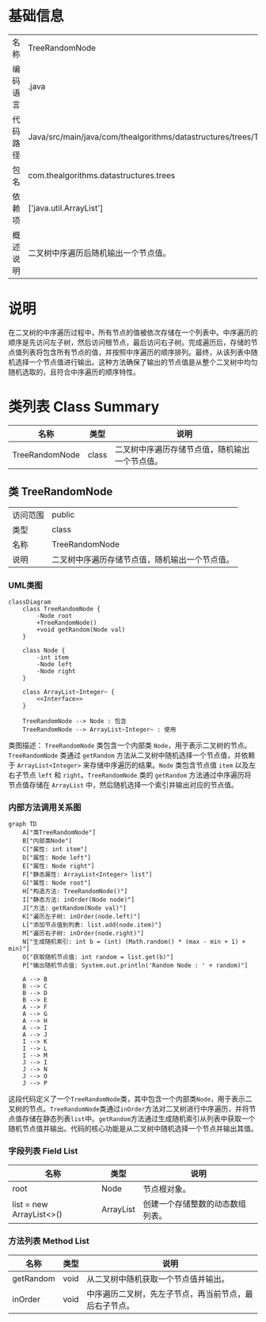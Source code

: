 # 基础信息

|      |      |
|------|------|
| 名称 | TreeRandomNode |
| 编码语言 | .java |
| 代码路径 | Java/src/main/java/com/thealgorithms/datastructures/trees/TreeRandomNode.java |
| 包名 | com.thealgorithms.datastructures.trees |
| 依赖项 | ['java.util.ArrayList'] |
| 概述说明 | 二叉树中序遍历后随机输出一个节点值。 |

# 说明

在二叉树的中序遍历过程中，所有节点的值被依次存储在一个列表中。中序遍历的顺序是先访问左子树，然后访问根节点，最后访问右子树。完成遍历后，存储的节点值列表将包含所有节点的值，并按照中序遍历的顺序排列。最终，从该列表中随机选择一个节点值进行输出。这种方法确保了输出的节点值是从整个二叉树中均匀随机选取的，且符合中序遍历的顺序特性。

# 类列表 Class Summary

| 名称   | 类型  | 说明 |
|-------|------|-------------|
| TreeRandomNode | class | 二叉树中序遍历存储节点值，随机输出一个节点值。 |



## 类 TreeRandomNode

|      |      |
|------|------|
| 访问范围 | public |
| 类型 | class |
| 名称 | TreeRandomNode |
| 说明 | 二叉树中序遍历存储节点值，随机输出一个节点值。 |


### UML类图

```mermaid
classDiagram
    class TreeRandomNode {
        -Node root
        +TreeRandomNode()
        +void getRandom(Node val)
    }

    class Node {
        -int item
        -Node left
        -Node right
    }

    class ArrayList~Integer~ {
        <<Interface>>
    }

    TreeRandomNode --> Node : 包含
    TreeRandomNode --> ArrayList~Integer~ : 使用
```

类图描述：
`TreeRandomNode` 类包含一个内部类 `Node`，用于表示二叉树的节点。`TreeRandomNode` 类通过 `getRandom` 方法从二叉树中随机选择一个节点值，并依赖于 `ArrayList<Integer>` 来存储中序遍历的结果。`Node` 类包含节点值 `item` 以及左右子节点 `left` 和 `right`。`TreeRandomNode` 类的 `getRandom` 方法通过中序遍历将节点值存储在 `ArrayList` 中，然后随机选择一个索引并输出对应的节点值。


### 内部方法调用关系图

```mermaid
graph TD
    A["类TreeRandomNode"]
    B["内部类Node"]
    C["属性: int item"]
    D["属性: Node left"]
    E["属性: Node right"]
    F["静态属性: ArrayList<Integer> list"]
    G["属性: Node root"]
    H["构造方法: TreeRandomNode()"]
    I["静态方法: inOrder(Node node)"]
    J["方法: getRandom(Node val)"]
    K["遍历左子树: inOrder(node.left)"]
    L["添加节点值到列表: list.add(node.item)"]
    M["遍历右子树: inOrder(node.right)"]
    N["生成随机索引: int b = (int) (Math.random() * (max - min + 1) + min)"]
    O["获取随机节点值: int random = list.get(b)"]
    P["输出随机节点值: System.out.println('Random Node : ' + random)"]

    A --> B
    B --> C
    B --> D
    B --> E
    A --> F
    A --> G
    A --> H
    A --> I
    A --> J
    I --> K
    I --> L
    I --> M
    J --> I
    J --> N
    J --> O
    J --> P
```

这段代码定义了一个`TreeRandomNode`类，其中包含一个内部类`Node`，用于表示二叉树的节点。`TreeRandomNode`类通过`inOrder`方法对二叉树进行中序遍历，并将节点值存储在静态列表`list`中。`getRandom`方法通过生成随机索引从列表中获取一个随机节点值并输出。代码的核心功能是从二叉树中随机选择一个节点并输出其值。

### 字段列表 Field List

| 名称  | 类型  | 说明 |
|-------|-------|------|
| root | Node | 节点根对象。 |
| list = new ArrayList<>() | ArrayList<Integer> | 创建一个存储整数的动态数组列表。 |

### 方法列表 Method List

| 名称  | 类型  | 说明 |
|-------|-------|------|
| getRandom | void | 从二叉树中随机获取一个节点值并输出。 |
| inOrder | void | 中序遍历二叉树，先左子节点，再当前节点，最后右子节点。 |




